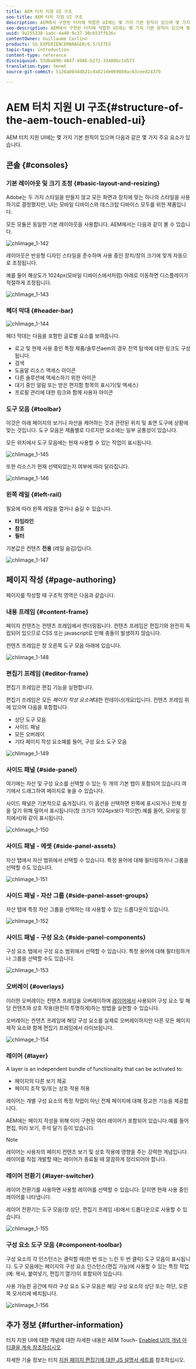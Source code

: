 ```yaml
---
title: AEM 터치 지원 UI 구조
seo-title: AEM 터치 지원 UI 구조
description: AEM에서 구현된 터치에 적합한 UI에는 몇 가지 기본 원칙이 있으며 몇 가지 주요 요소로 구성됩니다
seo-description: AEM에서 구현된 터치에 적합한 UI에는 몇 가지 기본 원칙이 있으며 몇 가지 주요 요소로 구성됩니다
uuid: 9a255238-1adc-4a40-9c37-30cb53ffb26c
contentOwner: Guillaume Carlino
products: SG_EXPERIENCEMANAGER/6.5/SITES
topic-tags: introduction
content-type: reference
discoiquuid: 55dba890-4847-4986-b272-33480bc1d573
translation-type: tm+mt
source-git-commit: 5128a08d4db21cda821de0698b0ac63ceed24379

---
```



# AEM 터치 지원 UI 구조{#structure-of-the-aem-touch-enabled-ui}

AEM 터치 지원 UI에는 몇 가지 기본 원칙이 있으며 다음과 같은 몇 가지 주요 요소가 있습니다.

## 콘솔 {#consoles}

### 기본 레이아웃 및 크기 조정 {#basic-layout-and-resizing}

Adobe는 두 가지 스타일을 만들지 않고 모든 화면과 장치에 맞는 하나의 스타일을 사용하기로 결정했지만, UI는 모바일 디바이스와 데스크탑 디바이스 모두를 위한 제품입니다.

모든 모듈은 동일한 기본 레이아웃을 사용합니다. AEM에서는 다음과 같이 볼 수 있습니다.

![chlimage_1-142](assets/chlimage_1-142.png)

레이아웃은 반응형 디자인 스타일을 준수하며 사용 중인 장치/창의 크기에 맞게 자동으로 조정됩니다.

예를 들어 해상도가 1024px(모바일 디바이스에서처럼) 아래로 이동하면 디스플레이가 적절하게 조정됩니다.

![chlimage_1-143](assets/chlimage_1-143.png)

### 헤더 막대 {#header-bar}

![chlimage_1-144](assets/chlimage_1-144.png)

헤더 막대는 다음을 포함한 글로벌 요소를 보여줍니다.

* 로고 및 현재 사용 중인 특정 제품/솔루션aem의 경우 전역 탐색에 대한 링크도 구성됩니다.
* 검색
* 도움말 리소스 액세스 아이콘
* 다른 솔루션에 액세스하기 위한 아이콘
* 대기 중인 알림 또는 받은 편지함 항목의 표시기(및 액세스)
* 프로필 관리에 대한 링크와 함께 사용자 아이콘

### 도구 모음 {#toolbar}

이것은 아래 페이지의 보기나 자산을 제어하는 것과 관련된 위치 및 표면 도구에 상황에 맞는 것입니다. 도구 모음은 제품별로 다르지만 요소에는 일부 공통성이 있습니다.

모든 위치에서 도구 모음에는 현재 사용할 수 있는 작업이 표시됩니다.

![chlimage_1-145](assets/chlimage_1-145.png)

또한 리소스가 현재 선택되었는지 여부에 따라 달라집니다.

![chlimage_1-146](assets/chlimage_1-146.png)

### 왼쪽 레일 {#left-rail}

필요에 따라 왼쪽 레일을 열거나 숨길 수 있습니다.

* **타임라인**
* **참조**
* **필터**

기본값은 컨텐츠 **전용** (레일 숨김)입니다.

![chlimage_1-147](assets/chlimage_1-147.png)

## 페이지 작성 {#page-authoring}

페이지를 작성할 때 구조적 영역은 다음과 같습니다.

### 내용 프레임 {#content-frame}

페이지 컨텐츠는 컨텐츠 프레임에서 렌더링됩니다. 컨텐츠 프레임은 편집기와 완전히 독립되어 있으므로 CSS 또는 javascript로 인해 충돌이 발생하지 않습니다.

컨텐츠 프레임은 창 오른쪽 도구 모음 아래에 있습니다.

![chlimage_1-148](assets/chlimage_1-148.png)

### 편집기 프레임 {#editor-frame}

편집기 프레임은 편집 기능을 실현합니다.

편집기 프레임은 모든 *페이지 작성 요소에*&#x200B;대한 컨테이너(개요)입니다. 컨텐츠 프레임 위에 있으며 다음을 포함합니다.

* 상단 도구 모음
* 사이드 패널
* 모든 오버레이
* 기타 페이지 작성 요소예를 들어, 구성 요소 도구 모음

![chlimage_1-149](assets/chlimage_1-149.png)

### 사이드 패널 {#side-panel}

여기에는 자산 및 구성 요소를 선택할 수 있는 두 개의 기본 탭이 포함되어 있습니다.여기에서 드래그하여 페이지로 놓을 수 있습니다.

사이드 패널은 기본적으로 숨겨집니다. 이 옵션을 선택하면 왼쪽에 표시되거나 전체 창을 덮기 위해 밀어서 표시됩니다(창 크기가 1024px보다 작으면).예를 들어, 모바일 장치에서)와 같이 표시됩니다.

![chlimage_1-150](assets/chlimage_1-150.png)

### 사이드 패널 - 에셋 {#side-panel-assets}

자산 탭에서 자산 범위에서 선택할 수 있습니다. 특정 용어에 대해 필터링하거나 그룹을 선택할 수도 있습니다.

![chlimage_1-151](assets/chlimage_1-151.png)

### 사이드 패널 - 자산 그룹 {#side-panel-asset-groups}

자산 탭에 특정 자산 그룹을 선택하는 데 사용할 수 있는 드롭다운이 있습니다.

![chlimage_1-152](assets/chlimage_1-152.png)

### 사이드 패널 - 구성 요소 {#side-panel-components}

구성 요소 탭에서 구성 요소 범위에서 선택할 수 있습니다. 특정 용어에 대해 필터링하거나 그룹을 선택할 수도 있습니다.

![chlimage_1-153](assets/chlimage_1-153.png)

### 오버레이 {#overlays}

이러한 오버레이는 컨텐츠 프레임을 오버레이하며 [레이어에서](#layer) 사용되어 구성 요소 및 해당 컨텐츠와 상호 작용(완전히 투명하게)하는 방법을 실현할 수 있습니다.

오버레이는 컨텐츠 프레임에 해당 구성 요소를 실제로 오버레이하지만 다른 모든 페이지 제작 요소와 함께 편집기 프레임에서 라이브됩니다.

![chlimage_1-154](assets/chlimage_1-154.png)

### 레이어 {#layer}

A layer is an independent bundle of functionality that can be activated to:

* 페이지의 다른 보기 제공
* 페이지 조작 및/또는 상호 작용 허용

레이어는 개별 구성 요소의 특정 작업이 아닌 전체 페이지에 대해 정교한 기능을 제공합니다.

AEM에는 페이지 작성을 위해 이미 구현된 여러 레이어가 포함되어 있습니다.예를 들어 편집, 미리 보기, 주석 달기 등이 있습니다.

>[!NOTE]
>
>레이어는 사용자의 페이지 컨텐츠 보기 및 상호 작용에 영향을 주는 강력한 개념입니다. 레이어를 직접 개발할 때는 레이어가 종료될 때 깔끔하게 정리되어야 합니다.

### 레이어 전환기 {#layer-switcher}

레이어 전환기를 사용하면 사용할 레이어를 선택할 수 있습니다. 닫히면 현재 사용 중인 레이어를 나타냅니다.

레이어 전환기는 도구 모음(창 상단, 편집기 프레임 내)에서 드롭다운으로 사용할 수 있습니다.

![chlimage_1-155](assets/chlimage_1-155.png)

### 구성 요소 도구 모음 {#component-toolbar}

구성 요소의 각 인스턴스는 클릭할 때(한 번 또는 느린 두 번 클릭) 도구 모음이 표시됩니다. 도구 모음에는 페이지의 구성 요소 인스턴스(편집 가능)에 사용할 수 있는 특정 작업(예: 복사, 붙여넣기, 편집기 열기)이 포함되어 있습니다.

사용 가능한 공간에 따라 구성 요소 도구 모음은 해당 구성 요소의 상단 또는 하단, 오른쪽 모서리에 배치됩니다.

![chlimage_1-156](assets/chlimage_1-156.png)

## 추가 정보 {#further-information}

터치 지원 UI에 대한 개념에 대한 자세한 내용은 AEM Touch- [Enabled UI의 개념 아티클을 계속 참조하십시오](/help/sites-developing/touch-ui-concepts.md).

자세한 기술 정보는 터치 [지원 페이지 편집기에 대한 JS 설명서 세트를](https://helpx.adobe.com/experience-manager/6-5/sites/developing/using/reference-materials/jsdoc/ui-touch/editor-core/index.html) 참조하십시오.

